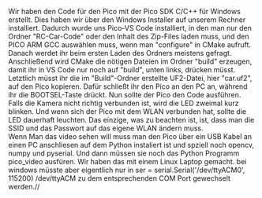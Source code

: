 Wir haben den Code für den Pico mit der Pico SDK C/C++ für Windows erstellt. Dies haben wir über den Windows Installer auf unserem Rechner installiert. Dadurch wurde uns Pico-VS Code installiert, in den man nur den Ordner "RC-Car-Code" oder den Inhalt des Zip-Files laden muss, und den PICO ARM GCC auswählen muss, wenn man "configure" in CMake aufruft. Danach werdet ihr beim ersten Laden des Ordners meistens gefragt. Anschließend wird CMake die nötigen Dateien im Ordner "build" erzeugen, damit ihr in VS Code nur noch auf "build", unten links, drücken müsst. Letztlich müsst ihr die im "Build"-Ordner erstellte UF2-Datei, hier "car.uf2", auf den Pico kopieren. Dafür schließt ihr den Pico an den PC an, während ihr die BOOTSEL-Taste drückt. Nun sollte der Pico den Code ausführen. Falls die Kamera nicht richtig verbunden ist, wird die LED zweimal kurz blinken. Und wenn sich der Pico mit dem WLAN verbunden hat, sollte die LED dauerhaft leuchten. Das einzige, was zu beachten ist, ist, dass man die SSID und das Passwort auf das eigene WLAN ändern muss.<br>
Wenn Man das video sehen will muss man den Pico über ein USB Kabel an einen PC anschliesen auf dem Python instaliert ist und spziell noch opencv, numpy und pyserial. Und dann müssen sie noch das Python Programm pico_video ausfüren. Wir haben das mit einem Linux Laptop gemacht. bei windows müsste aber eigentlich nur in
ser = serial.Serial('/dev/ttyACM0', 115200)
/dev/ttyACM zu dem entsprechenden COM Port gewechselt werden.//

